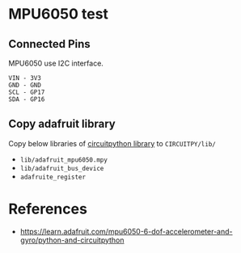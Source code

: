 # MPU6050 test

## Connected Pins
MPU6050 use I2C interface.
```
VIN - 3V3
GND - GND
SCL - GP17
SDA - GP16
```

## Copy adafruit library
Copy below libraries of [circuitpython library](https://circuitpython.org/libraries) to `CIRCUITPY/lib/`
* `lib/adafruit_mpu6050.mpy`
* `lib/adafruit_bus_device`
* `adafruite_register` 

# References
* https://learn.adafruit.com/mpu6050-6-dof-accelerometer-and-gyro/python-and-circuitpython
